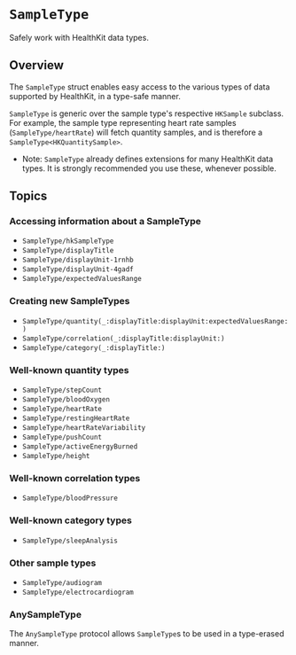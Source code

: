 # ``SampleType``

Safely work with HealthKit data types.

## Overview

The `SampleType` struct enables easy access to the various types of data supported by HealthKit, in a type-safe manner.

`SampleType` is generic over the sample type's respective `HKSample` subclass.
For example, the sample type representing heart rate samples (``SampleType/heartRate``) will fetch quantity samples, and is therefore a `SampleType<HKQuantitySample>`. 

- Note: `SampleType` already defines extensions for many HealthKit data types. It is strongly recommended you use these, whenever possible.


## Topics

### Accessing information about a SampleType
- ``SampleType/hkSampleType``
- ``SampleType/displayTitle``
- ``SampleType/displayUnit-1rnhb``
- ``SampleType/displayUnit-4gadf``
- ``SampleType/expectedValuesRange``

### Creating new SampleTypes
- ``SampleType/quantity(_:displayTitle:displayUnit:expectedValuesRange:)``
- ``SampleType/correlation(_:displayTitle:displayUnit:)``
- ``SampleType/category(_:displayTitle:)``

### Well-known quantity types
- ``SampleType/stepCount``
- ``SampleType/bloodOxygen``
- ``SampleType/heartRate``
- ``SampleType/restingHeartRate``
- ``SampleType/heartRateVariability``
- ``SampleType/pushCount``
- ``SampleType/activeEnergyBurned``
- ``SampleType/height``

### Well-known correlation types
- ``SampleType/bloodPressure``

### Well-known category types
- ``SampleType/sleepAnalysis``

### Other sample types
- ``SampleType/audiogram``
- ``SampleType/electrocardiogram``


### AnySampleType

The ``AnySampleType`` protocol allows ``SampleType``s to be used in a type-erased manner.

